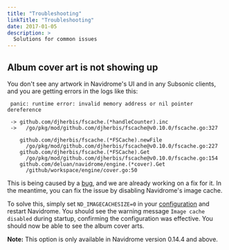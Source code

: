 ```yaml
---
title: "Troubleshooting"
linkTitle: "Troubleshooting"
date: 2017-01-05
description: >
  Solutions for common issues
---
```



## Album cover art is not showing up

You don't see any artwork in Navidrome's UI and in any Subsonic clients, and you are getting errors 
in the logs like this:
```
 panic: runtime error: invalid memory address or nil pointer dereference

 -> github.com/djherbis/fscache.(*handleCounter).inc
 ->   /go/pkg/mod/github.com/djherbis/fscache@v0.10.0/fscache.go:327

    github.com/djherbis/fscache.(*FSCache).newFile
      /go/pkg/mod/github.com/djherbis/fscache@v0.10.0/fscache.go:227
    github.com/djherbis/fscache.(*FSCache).Get
      /go/pkg/mod/github.com/djherbis/fscache@v0.10.0/fscache.go:154
    github.com/deluan/navidrome/engine.(*cover).Get
      /github/workspace/engine/cover.go:50
```

This is being caused by a [bug](https://github.com/deluan/navidrome/issues/177), and we are already
working on a fix for it. In the meantime, you can fix the issue by disabling Navidrome's image cache.

To solve this, simply set `ND_IMAGECACHESIZE=0` in your [configuration](/docs/usage/configuration-options) 
and restart Navidrome. You should see the warning message `Image cache disabled` during startup, 
confirming the configuration was effective. You should now be able to see the album cover arts.

__Note:__ This option is only available in Navidrome version 0.14.4 and above.

